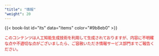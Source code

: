 ```yaml
---
"title": "情報"
"weight": 20
---
```


{{< book-list id="its" data="items" color="#9b8eb0" >}}
<p>
   <font color="red" size="2pt">このコンテンツは人工知能生成技術を利用して生成されておりますが、内容に不明確な点や不適切な点がございましたら、ご容赦いただき情報サービス部門までご報告ください。</font>
</p>
